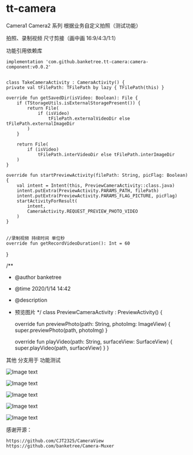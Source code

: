 # tt-camera
Camera1 Camera2 系列
根据业务自定义拍照（测试功能）

拍照、录制视频 尺寸剪接（画中画 16:9/4:3/1:1）

功能引用依赖库

    implementation 'com.github.banketree.tt-camera:camera-component:v0.0.2'


    class TakeCameraActivity : CameraActivity() {
    private val tFilePath: TFilePath by lazy { TFilePath(this) }

    override fun getSavedDir(isVideo: Boolean): File {
        if (TStorageUtils.isExternalStoragePresent()) {
            return File(
                if (isVideo)
                    tFilePath.externalVideoDir else tFilePath.externalImageDir
            )
        }

        return File(
            if (isVideo)
                tFilePath.interVideoDir else tFilePath.interImageDir
        )
    }

    override fun startPreviewActivity(filePath: String, picFlag: Boolean) {
        val intent = Intent(this, PreviewCameraActivity::class.java)
        intent.putExtra(PreviewActivity.PARAMS_PATH, filePath)
        intent.putExtra(PreviewActivity.PARAMS_FLAG_PICTURE, picFlag)
        startActivityForResult(
            intent,
            CameraActivity.REQUEST_PREVIEW_PHOTO_VIDEO
        )
    }


    //录制视频 持续时间 单位秒
    override fun getRecordVideoDuration(): Int = 60
}


/**
 * @author banketree
 * @time 2020/1/14 14:42
 * @description
 * 预览图片
 */
class PreviewCameraActivity : PreviewActivity() {

    override fun previewPhoto(path: String, photoImg: ImageView) {
        super.previewPhoto(path, photoImg)
    }

    override fun playVideo(path: String, surfaceView: SurfaceView) {
        super.playVideo(path, surfaceView)
    }
}


其他 分支用于 功能测试

![Image text](https://github.com/banketree/tt-camera/blob/master/screenShot/2.jpg)

![Image text](https://github.com/banketree/tt-camera/blob/master/screenShot/3.jpg)

![Image text](https://github.com/banketree/tt-camera/blob/master/screenShot/4.jpg)

![Image text](https://github.com/banketree/tt-camera/blob/master/screenShot/5.jpg)

![Image text](https://github.com/banketree/tt-camera/blob/master/screenShot/1.jpg)


感谢开源：

    https://github.com/CJT2325/CameraView
    https://github.com/banketree/Camera-Muxer
